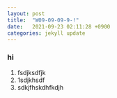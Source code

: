 ```yaml
---
layout: post
title:  "W09-09-09-9-!"
date:   2021-09-23 02:11:28 +0900
categories: jekyll update
---
```


### hi
1. fsdjksdfjk
2. 1sdjkhsdf
3. sdkjfhskdhfkdjh